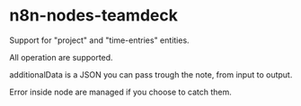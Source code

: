 # n8n-nodes-teamdeck

Support for "project" and "time-entries" entities.

All operation are supported.

additionalData is a JSON you can pass trough the note, from input to output.

Error inside node are managed if you choose to catch them.